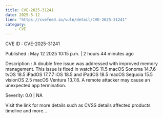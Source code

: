 ```yaml
---
title: CVE-2025-31241
date: 2025-5-12
lien: "https://cvefeed.io/vuln/detail/CVE-2025-31241"
category:
    - CVE
---
```


CVE ID : CVE-2025-31241

Published :  May 12
2025
10:15 p.m. | 2 hours
44 minutes ago

Description : A double free issue was addressed with improved memory management. This issue is fixed in watchOS 11.5
macOS Sonoma 14.7.6
tvOS 18.5
iPadOS 17.7.7
iOS 18.5 and iPadOS 18.5
macOS Sequoia 15.5
visionOS 2.5
macOS Ventura 13.7.6. A remote attacker may cause an unexpected app termination.

Severity: 0.0 | NA

Visit the link for more details
such as CVSS details
affected products
timeline
and more...

